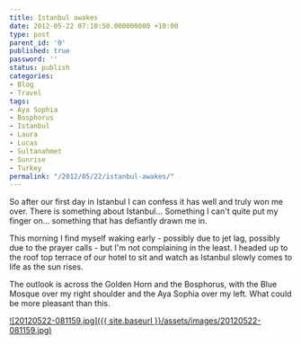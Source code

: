 ```yaml
---
title: Istanbul awakes
date: 2012-05-22 07:10:50.000000000 +10:00
type: post
parent_id: '0'
published: true
password: ''
status: publish
categories:
- Blog
- Travel
tags:
- Aya Sophia
- Bosphorus
- Istanbul
- Laura
- Lucas
- Sultanahmet
- Sunrise
- Turkey
permalink: "/2012/05/22/istanbul-awakes/"
---
```

So after our first day in Istanbul I can confess it has well and truly won me over. There is something about Istanbul... Something I can't quite put my finger on... something that has defiantly drawn me in.

This morning I find myself waking early - possibly due to jet lag, possibly due to the prayer calls - but I'm not complaining in the least. I headed up to the roof top terrace of our hotel to sit and watch as Istanbul slowly comes to life as the sun rises.

The outlook is across the Golden Horn and the Bosphorus, with the Blue Mosque over my right shoulder and the Aya Sophia over my left. What could be more pleasant than this.

[![20120522-081159.jpg]({{ site.baseurl }}/assets/images/20120522-081159.jpg)](http://modrich.files.wordpress.com/2012/05/20120522-081159.jpg)

